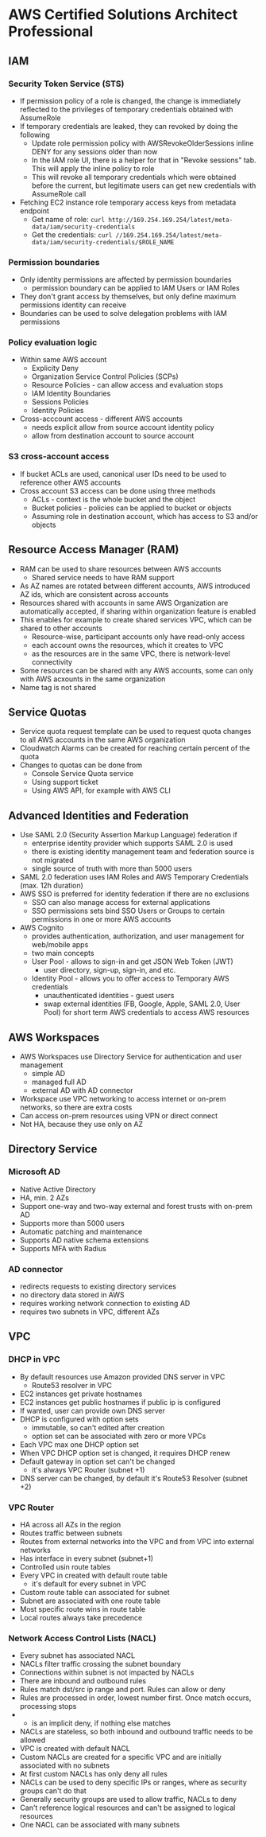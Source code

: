 # AWS Certified Solutions Architect Professional

## IAM

### Security Token Service (STS)

* If permission policy of a role is changed, the change is immediately reflected to the privileges of temporary credentials obtained with AssumeRole
* If temporary credentials are leaked, they can revoked by doing the following
  * Update role permission policy with AWSRevokeOlderSessions inline DENY for any sessions older than now
  * In the IAM role UI, there is a helper for that in "Revoke sessions" tab. This will apply the inline policy to role
  * This will revoke all temporary credentials which were obtained before the current, but legitimate users can get new credentials with AssumeRole call
* Fetching EC2 instance role temporary access keys from metadata endpoint
  * Get name of role: `curl http://169.254.169.254/latest/meta-data/iam/security-credentials`
  * Get the credentials: `curl //169.254.169.254/latest/meta-data/iam/security-credentials/$ROLE_NAME`

### Permission boundaries

* Only identity permissions are affected by permission boundaries
  * permission boundary can be applied to IAM Users or IAM Roles 
* They don't grant access by themselves, but only define maximum permissions identity can receive
* Boundaries can be used to solve delegation problems with IAM permissions

### Policy evaluation logic

* Within same AWS account
  * Explicity Deny
  * Organization Service Control Policies (SCPs)
  * Resource Policies - can allow access and evaluation stops
  * IAM Identity Boundaries
  * Sessions Policies
  * Identity Policies
* Cross-acccount access - different AWS accounts
  * needs explicit allow from source account identity policy
  * allow from destination account to source account

### S3 cross-account access

* If bucket ACLs are used, canonical user IDs need to be used to reference other AWS accounts
* Cross account S3 access can be done using three methods
  * ACLs - context is the whole bucket and the object
  * Bucket policies - policies can be applied to bucket or objects
  * Assuming role in destination account, which has access to S3 and/or objects

## Resource Access Manager (RAM)

* RAM can be used to share resources between AWS accounts
  * Shared service needs to have RAM support
* As AZ names are rotated between different accounts, AWS introduced AZ ids, which are consistent across accounts
* Resources shared with accounts in same AWS Organization are automatically accepted, if sharing within organization feature is enabled
* This enables for example to create shared services VPC, which can be shared to other accounts
  * Resource-wise, participant accounts only have read-only access
  * each account owns the resources, which it creates to VPC
  * as the resources are in the same VPC, there is network-level connectivity
* Some resources can be shared with any AWS accounts, some can only with AWS acxounts in the same organization
* Name tag is not shared

## Service Quotas

* Service quota request template can be used to request quota changes to all AWS accounts in the same AWS organization
* Cloudwatch Alarms can be created for reaching certain percent of the quota
* Changes to quotas can be done from
  * Console Service Quota service
  * Using support ticket
  * Using AWS API, for example with AWS CLI

## Advanced Identities and Federation

* Use SAML 2.0 (Security Assertion Markup Language) federation if 
  * enterprise identity provider which supports SAML 2.0 is used
  * there is existing identity management team and federation source is not migrated
  *  single source of truth with more than 5000 users
* SAML 2.0 federation uses IAM Roles and AWS Temporary  Credentials (max. 12h duration)
* AWS SSO is preferred for identity federation if there are no exclusions
  * SSO can also manage access for external applications
  * SSO permissions sets bind SSO Users or Groups to certain permissions in one or more AWS accounts
* AWS Cognito
  * provides authentication, authorization, and user management for web/mobile apps
  * two main concepts
  * User Pool - allows to sign-in and get JSON Web Token (JWT)
    * user directory, sign-up, sign-in, and etc.
  * Identity Pool - allows you to offer access to Temporary AWS credentials
    * unauthenticated identities - guest users
    * swap external identities (FB, Google, Apple, SAML 2.0, User Pool) for short term AWS credentials to access AWS resources

## AWS Workspaces 
* AWS Workspaces use Directory Service for authentication and user management
  * simple AD
  * managed full AD
  * external AD with AD connector
* Workspace use VPC networking to access internet or on-prem networks, so there are extra costs
* Can access on-prem resources using VPN or direct connect
* Not HA, because they use only on AZ

## Directory Service

### Microsoft AD

* Native Active Directory
* HA, min. 2 AZs  
* Support one-way and two-way external and forest trusts with on-prem AD
* Supports more than 5000 users
* Automatic patching and maintenance
* Supports AD native schema extensions
* Supports MFA with Radius

### AD connector

* redirects requests to existing directory services
* no directory data stored in AWS 
* requires working network connection to existing AD
* requires two subnets in VPC, different AZs

## VPC

### DHCP in VPC

* By default resources use Amazon provided DNS server in VPC
  * Route53 resolver in VPC
* EC2 instances get private hostnames
* EC2 instances get public hostnames if public ip is configured
* If wanted, user can provide own DNS server
* DHCP is configured with option sets
  * immutable, so can't edited after creation
  * option set can be associated with zero or more VPCs
* Each VPC max one DHCP option set
* When VPC DHCP option set is changed, it requires DHCP renew
* Default gateway in option set can't be changed
  * it's always VPC Router (subnet +1)
* DNS server can be changed, by default it's Route53 Resolver (subnet +2) 

### VPC Router

* HA across all AZs in the region
* Routes traffic between subnets
* Routes from external networks into the VPC and from VPC into external networks
* Has interface in every subnet (subnet+1)
* Controlled usin route tables
* Every VPC in created with default route table
  * it's default for every subnet in VPC
* Custom route table can associated for subnet
* Subnet are associated with one route table
* Most specific route wins in route table
* Local routes always take precedence

### Network Access Control Lists (NACL)

* Every subnet has associated NACL
* NACLs filter traffic crossing the subnet boundary
* Connections within subnet is not impacted by NACLs
* There are inbound and outbound rules
* Rules match dst/src ip range and port. Rules can allow or deny
* Rules are processed in order, lowest number first. Once match occurs, processing stops
* * is an implicit deny, if nothing else matches
* NACLs are stateless, so both inbound and outbound traffic needs to be allowed
* VPC is created with default NACL
* Custom NACLs are created for a specific VPC and are initially associated with no subnets
* At first custom NACLs has only deny all rules
* NACLs can be used to deny specific IPs or ranges, where as security groups can't do that
* Generally security groups are used to allow traffic, NACLs to deny
* Can't reference logical resources and can't be assigned to logical resources
* One NACL can be associated with many subnets
